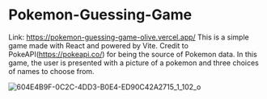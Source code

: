 # Pokemon-Guessing-Game
Link: https://pokemon-guessing-game-olive.vercel.app/
This is a simple game made with React and powered by Vite. Credit to PokeAPI(https://pokeapi.co/) for being the source of Pokemon data.
In this game, the user is presented with a picture of a pokemon and three choices of names to choose from.

![604E4B9F-0C2C-4DD3-B0E4-ED90C42A2715_1_102_o](https://github.com/moyindavid16/pokemon-guessing-game/assets/42341467/e412b2d2-51aa-4a03-bc9e-521d37371f09)
